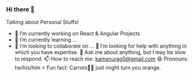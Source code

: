 ### Hi there 👋

Talking about Personal Stuffs!

- 🔭 I’m currently working on React & Angular Projects
- 🌱 I’m currently learning ...
- 👯 I’m looking to collaborate on ...
🤔 I’m looking for help with anything in which you have expertise.
💬 Ask me about anything, but I may be slow to respond.
📫 How to reach me: kamanurag5@gmail.com
😄 Pronouns: he/his/him
⚡ Fun fact: Carrots🥕🥕 just might turn you orange.

